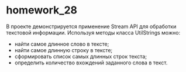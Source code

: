 # homework_28
В проекте демонстрируется применение Stream API для обработки текстовой информации.
Используя методы класса UtilStrings можно:
- найти самое длинное слово в тексте;
- найти самое длинную строку в тексте;
- сформировать список самых длинных строк текста;
- определить количество вхождений заданного слова в текст.
